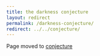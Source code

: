 ```yaml
---
title: the darkness conjecture
layout: redirect
permalink: /darkness-conjecture/
redirect: ../../conjecture/
---
```


Page moved to [conjecture](/conjecture/)
